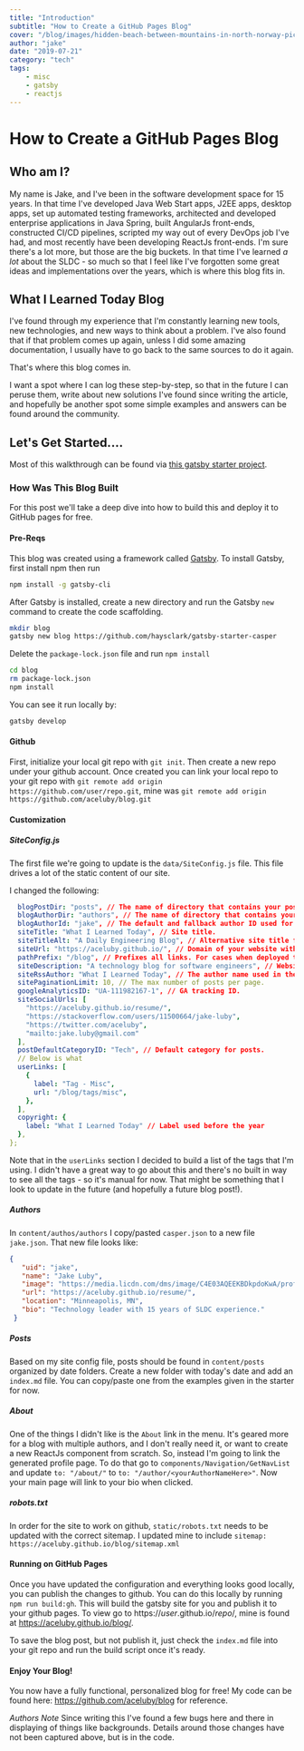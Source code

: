 ```yaml
---
title: "Introduction"
subtitle: "How to Create a GitHub Pages Blog"
cover: "/blog/images/hidden-beach-between-mountains-in-north-norway-picjumbo-com.jpg"
author: "jake"
date: "2019-07-21"
category: "tech"
tags:
    - misc
    - gatsby
    - reactjs
---
```

# How to Create a GitHub Pages Blog

## Who am I?

My name is Jake, and I've been in the software development space for 15 years.
In that time I've developed Java Web Start apps, J2EE apps, desktop apps, 
set up automated testing frameworks, architected and developed enterprise 
applications in Java Spring, built AngularJs front-ends, constructed 
CI/CD pipelines, scripted my way out of every DevOps job I've had, 
and most recently have been developing ReactJs front-ends.  I'm sure there's
a lot more, but those are the big buckets.  In that time I've learned _a lot_ 
about the SLDC - so much so that I feel like I've forgotten some great ideas
and implementations over the years, which is where this blog fits in.

## What I Learned Today Blog

I've found through my experience that I'm constantly learning new tools,
new technologies, and new ways to think about a problem.  I've also found
that if that problem comes up again, unless I did some amazing documentation,
I usually have to go back to the same sources to do it again.

That's where this blog comes in.

I want a spot where I can log these step-by-step, so that in the future I 
can peruse them, write about new solutions I've found since writing the 
article, and hopefully be another spot some simple examples and answers
can be found around the community.

## Let's Get Started....

Most of this walkthrough can be found via 
[this gatsby starter project](https://www.gatsbyjs.org/starters/GatsbyCentral/gatsby-v2-starter-casper/).

### How Was This Blog Built

For this post we'll take a deep dive into how to build this and deploy it to GitHub pages for free.

#### Pre-Reqs
This blog was created using a framework called [Gatsby](https://www.gatsbyjs.org/).
To install Gatsby, first install npm then run
```bash
npm install -g gatsby-cli
```
After Gatsby is installed, create a new directory and run the Gatsby `new` command
to create the code scaffolding.
```bash
mkdir blog
gatsby new blog https://github.com/haysclark/gatsby-starter-casper
```
Delete the `package-lock.json` file and run `npm install`
```bash
cd blog
rm package-lock.json
npm install
```
You can see it run locally by:
```bash
gatsby develop
```

#### Github
First, initialize your local git repo with `git init`.  Then create a new repo under your github account.  Once
created you can link your local repo to your git repo with `git remote add origin https://github.com/user/repo.git`, 
mine was `git remote add origin https://github.com/aceluby/blog.git`

#### Customization
##### SiteConfig.js

The first file we're going to update is the `data/SiteConfig.js` file.  This file
drives a lot of the static content of our site.

I changed the following:
```yml
  blogPostDir: "posts", // The name of directory that contains your posts.
  blogAuthorDir: "authors", // The name of directory that contains your 'authors' folder.
  blogAuthorId: "jake", // The default and fallback author ID used for blog posts without a defined author.
  siteTitle: "What I Learned Today", // Site title.
  siteTitleAlt: "A Daily Engineering Blog", // Alternative site title for SEO.
  siteUrl: "https://aceluby.github.io/", // Domain of your website without pathPrefix.
  pathPrefix: "/blog", // Prefixes all links. For cases when deployed to example.github.io/gatsby-starter-casper/.
  siteDescription: "A technology blog for software engineers", // Website description used for RSS feeds/meta description tag.
  siteRssAuthor: "What I Learned Today", // The author name used in the RSS file
  sitePaginationLimit: 10, // The max number of posts per page.
  googleAnalyticsID: "UA-111982167-1", // GA tracking ID.
  siteSocialUrls: [
    "https://aceluby.github.io/resume/",
    "https://stackoverflow.com/users/11500664/jake-luby",
    "https://twitter.com/aceluby",
    "mailto:jake.luby@gmail.com"
  ],
  postDefaultCategoryID: "Tech", // Default category for posts.
  // Below is what
  userLinks: [
    {
      label: "Tag - Misc",
      url: "/blog/tags/misc",
    },
  ],
  copyright: {
    label: "What I Learned Today" // Label used before the year
  },
};
```

Note that in the `userLinks` section I decided to build a list of the tags that I'm using.  I didn't have a 
great way to go about this and there's no built in way to see all the tags - so it's manual for now.  That might
be something that I look to update in the future (and hopefully a future blog post!).

##### Authors

In `content/authos/authors` I copy/pasted `casper.json` to a new file `jake.json`.  That new file looks like:

```json
{
   "uid": "jake",
   "name": "Jake Luby",
   "image": "https://media.licdn.com/dms/image/C4E03AQEEKBDkpdoKwA/profile-displayphoto-shrink_200_200/0?e=1565222400&v=beta&t=K1hj-UcXtyYRN6ahApVNZwHqT_MD19micnakHM55aLc",
   "url": "https://aceluby.github.io/resume/",
   "location": "Minneapolis, MN",
   "bio": "Technology leader with 15 years of SLDC experience."
 }
```

##### Posts

Based on my site config file, posts should be found in `content/posts` organized by date folders.  Create a new
folder with today's date and add an `index.md` file.  You can copy/paste one from the examples given
in the starter for now.

##### About

One of the things I didn't like is the `About` link in the menu.  It's geared more for a blog with multiple authors, 
and I don't really need it, or want to create a new ReactJs component from scratch.  So, instead I'm going to link the
generated profile page.  To do that go to `components/Navigation/GetNavList` and update `to: "/about/"` to 
`to: "/author/<yourAuthorNameHere>"`.  Now your main page will link to your bio when clicked.

##### robots.txt

In order for the site to work on github, `static/robots.txt` needs to be updated with the correct sitemap.  I
updated mine to include `sitemap: https://aceluby.github.io/blog/sitemap.xml`

#### Running on GitHub Pages

Once you have updated the configuration and everything looks good locally, you can publish the changes to github.
You can do this locally by running `npm run build:gh`.  This will build the gatsby site for you and publish it
to your github pages.  To view go to https://_user_.github.io/_repo_/, mine is found at https://aceluby.github.io/blog/.

To save the blog post, but not publish it, just check the `index.md` file into your git repo and run the build script 
once it's ready.

#### Enjoy Your Blog!

You now have a fully functional, personalized blog for free!  My code can be found here: https://github.com/aceluby/blog
for reference.  

_Authors Note_
Since writing this I've found a few bugs here and there in displaying of things like backgrounds.  Details around
those changes have not been captured above, but is in the code.